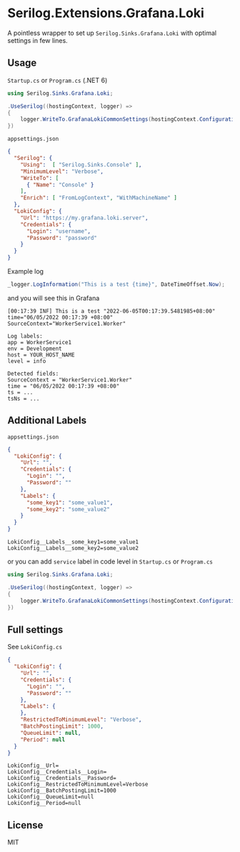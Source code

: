 # Serilog.Extensions.Grafana.Loki
A pointless wrapper to set up `Serilog.Sinks.Grafana.Loki` with optimal settings in few lines.

## Usage
`Startup.cs` or `Program.cs` (.NET 6)
```csharp
using Serilog.Sinks.Grafana.Loki;

.UseSerilog((hostingContext, logger) =>
{
    logger.WriteTo.GrafanaLokiCommonSettings(hostingContext.Configuration, hostingContext.Environment);
})
```

`appsettings.json`
```json
{
  "Serilog": {
    "Using":  [ "Serilog.Sinks.Console" ],
    "MinimumLevel": "Verbose",
    "WriteTo": [
      { "Name": "Console" }
    ],
    "Enrich": [ "FromLogContext", "WithMachineName" ]
  },
  "LokiConfig": {
    "Url": "https://my.grafana.loki.server",
    "Credentials": {
      "Login": "username",
      "Password": "password"
    }
  }
}
```

Example log
```csharp
_logger.LogInformation("This is a test {time}", DateTimeOffset.Now);
```

and you will see this in Grafana
```
[00:17:39 INF] This is a test "2022-06-05T00:17:39.5481985+08:00"
time="06/05/2022 00:17:39 +08:00" SourceContext="WorkerService1.Worker" 

Log labels:
app = WorkerService1
env = Development
host = YOUR_HOST_NAME
level = info

Detected fields:
SourceContext = "WorkerService1.Worker"
time = "06/05/2022 00:17:39 +08:00"
ts = ...
tsNs = ...
```

## Additional Labels
`appsettings.json`
```json
{
  "LokiConfig": {
    "Url": "",
    "Credentials": {
      "Login": "",
      "Password": ""
    },
    "Labels": {
      "some_key1": "some_value1",
      "some_key2": "some_value2"
    }
  }
}
```
```
LokiConfig__Labels__some_key1=some_value1
LokiConfig__Labels__some_key2=some_value2
```

or you can add `service` label in code level in `Startup.cs` or `Program.cs`
```csharp
using Serilog.Sinks.Grafana.Loki;

.UseSerilog((hostingContext, logger) =>
{
    logger.WriteTo.GrafanaLokiCommonSettings(hostingContext.Configuration, hostingContext.Environment, "my service name");
})
```

## Full settings
See `LokiConfig.cs`
```json
{
  "LokiConfig": {
    "Url": "",
    "Credentials": {
      "Login": "",
      "Password": ""
    },
    "Labels": {
    },
    "RestrictedToMinimumLevel": "Verbose",
    "BatchPostingLimit": 1000,
    "QueueLimit": null,
    "Period": null
  }
}
```
```
LokiConfig__Url=
LokiConfig__Credentials__Login=
LokiConfig__Credentials__Password=
LokiConfig__RestrictedToMinimumLevel=Verbose
LokiConfig__BatchPostingLimit=1000
LokiConfig__QueueLimit=null
LokiConfig__Period=null
```

## License
MIT
